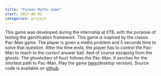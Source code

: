 ```yaml
---
title: "Pacman Maths Game"
start: 2017-06-01
categories: project
---
```


This game was developed during the internship at IITB, with the purpose of testing the gamification framework. This game is inspired by the classic Pac-Man game. The player is given a maths problem and 5 seconds time to solve that question. After the time ends, the player has to control the Pac-Man to reach to the correct answer ball. And of course escaping from the ghosts. The ghosts(two of four) follows the Pac-Man. It serches for the shortest path to Pac-Man. Play the game <a href="https://ekshikha-gamificationframework.github.io/Pac-Man-Maths-Game/">here</a>(desktop version). Source code is available on <a href="https://github.com/ekShikha-GamificationFramework/Pac-Man-Maths-Game">github</a>.